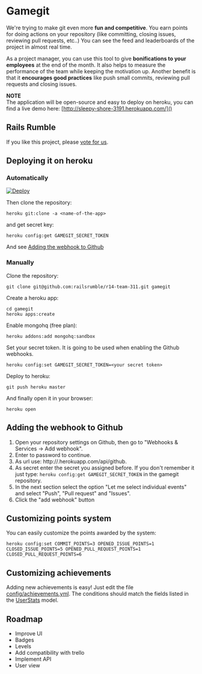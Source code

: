 # Gamegit


We're trying to make git even more **fun and competitive**. 
You earn points for doing actions on your repository (like committing, closing issues, reviewing pull requests, etc..) 
You can see the feed and leaderboards of the project in almost real time.

As a project manager, you can use this tool to give **bonifications to your employees** at the end of the month. It also helps to measure the performance of the team while keeping the motivation up. 
Another benefit is that it **encourages good practices** like push small commits, reviewing pull requests and closing issues.

**NOTE**  
The application will be open-source and easy to deploy on heroku, you can find a live demo here: [http://sleepy-shore-3191.herokuapp.com/]()

## Rails Rumble

If you like this project, please [vote for us](http://railsrumble.com/entries/311-gamegit).


## Deploying it on heroku

### Automatically

[![Deploy](https://www.herokucdn.com/deploy/button.png)](https://heroku.com/deploy?template=https://github.com/railsrumble/r14-team-311)

Then clone the repository:

	heroku git:clone -a <name-of-the-app>

and get secret key:

	heroku config:get GAMEGIT_SECRET_TOKEN

And see [Adding the webhook to Github](#adding-the-webhook-to-github)

### Manually

Clone the repository:

    git clone git@github.com:railsrumble/r14-team-311.git gamegit

Create a heroku app:

    cd gamegit
    heroku apps:create

Enable mongohq (free plan):

    heroku addons:add mongohq:sandbox

Set your secret token. It is going to be used when enabling the Github webhooks.

	heroku config:set GAMEGIT_SECRET_TOKEN=<your secret token>

Deploy to heroku:

	git push heroku master

And finally open it in your browser:

	heroku open


## Adding the webhook to Github

1. Open your repository settings on Github, then go to "Webhooks & Services -> Add webhook".
2. Enter to password to continue.
3. As url use: http://<replace me>.herokuapp.com/api/github.
4. As secret enter the secret you assigned before. If you don't remember it just type: `heroku config:get GAMEGIT_SECRET_TOKEN` in the gamegit repository.
5. In the next section select the option "Let me select individual events" and select "Push", "Pull request" and "Issues".
6. Click the "add webhook" button



## Customizing points system

You can easily customize the points awarded by the system:

	heroku config:set COMMIT_POINTS=3 OPENED_ISSUE_POINTS=1 CLOSED_ISSUE_POINTS=5 OPENED_PULL_REQUEST_POINTS=1 CLOSED_PULL_REQUEST_POINTS=6


## Customizing achievements

Adding new achievements is easy! Just edit the file [config/achievements.yml](https://github.com/railsrumble/r14-team-311/blob/master/config/achievements.yml).
The conditions should match the fields listed in the [UserStats](https://github.com/railsrumble/r14-team-311/blob/master/models/user_stats.rb) model.


## Roadmap

- Improve UI
- Badges
- Levels
- Add compatibility with trello
- Implement API
- User view





